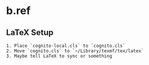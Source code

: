 # b.ref

## LaTeX Setup

    1. Place `cognito-local.cls` to `cognito.cls`
    2. Move `cognito.cls` to `~/Library/texmf/tex/latex`
    3. Maybe tell LaTeX to sync or something
